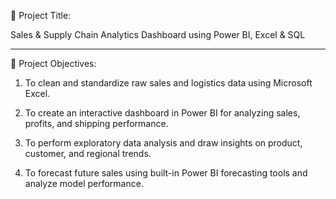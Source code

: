 📌 Project Title:

Sales & Supply Chain Analytics Dashboard using Power BI, Excel & SQL


---

🎯 Project Objectives:

1. To clean and standardize raw sales and logistics data using Microsoft Excel.


2. To create an interactive dashboard in Power BI for analyzing sales, profits, and shipping performance.


3. To perform exploratory data analysis and draw insights on product, customer, and regional trends.


4. To forecast future sales using built-in Power BI forecasting tools and analyze model performance.
